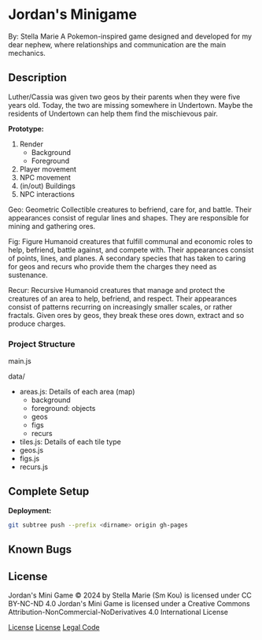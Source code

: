 # Jordan's Minigame

By: Stella Marie
A Pokemon-inspired game designed and developed for my dear nephew, where relationships and communication are the main mechanics.

## Description

Luther/Cassia was given two geos by their parents when they were five years old. Today, the two are missing somewhere in Undertown. Maybe the residents of Undertown can help them find the mischievous pair.

**Prototype:**
1. Render
   - Background
   - Foreground
2. Player movement
3. NPC movement
4. (in/out) Buildings
5. NPC interactions

Geo: Geometric
Collectible creatures to befriend, care for, and battle. Their appearances consist of regular lines and shapes. They are responsible for mining and gathering ores.

Fig: Figure
Humanoid creatures that fulfill communal and economic roles to help, befriend, battle against, and compete with. Their appearances consist of points, lines, and planes. A secondary species that has taken to caring for geos and recurs who provide them the charges they need as sustenance.

Recur: Recursive
Humanoid creatures that manage and protect the creatures of an area to help, befriend, and respect. Their appearances consist of patterns recurring on increasingly smaller scales, or rather fractals. Given ores by geos, they break these ores down, extract and so produce charges.

### Project Structure

main.js

data/
- areas.js:
  Details of each area (map)
  - background
  - foreground: objects
  - geos
  - figs
  - recurs
- tiles.js:
  Details of each tile type
- geos.js
- figs.js
- recurs.js

## Complete Setup

**Deployment:** 
```bash
git subtree push --prefix <dirname> origin gh-pages
```

## Known Bugs

## License

Jordan's Mini Game © 2024 by Stella Marie (Sm Kou) is licensed under CC BY-NC-ND 4.0
Jordan's Mini Game is licensed under a Creative Commons Attribution-NonCommercial-NoDerivatives 4.0 International License

[License](./LICENSE)
[License](https://creativecommons.org/licenses/by-nc-nd/4.0/)
[Legal Code](https://creativecommons.org/licenses/by-nc-nd/4.0/legalcode.en)
